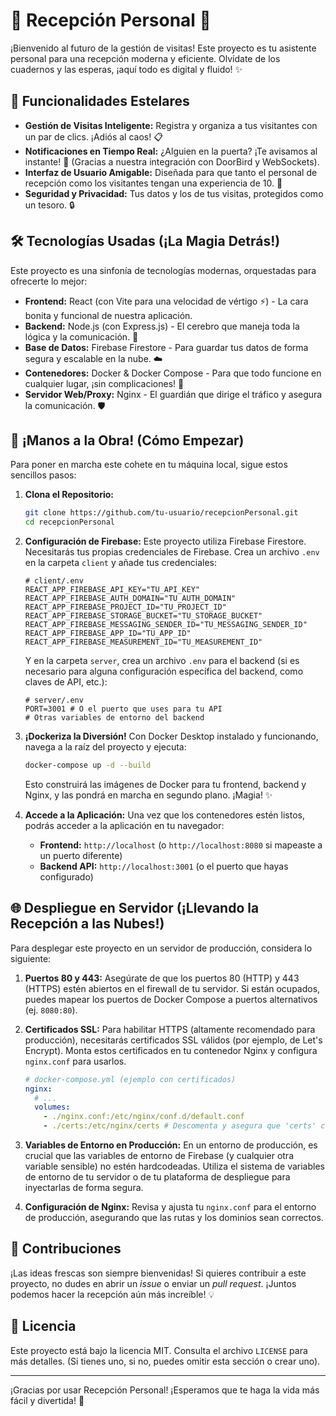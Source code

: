 # 🚪 Recepción Personal 🚀

¡Bienvenido al futuro de la gestión de visitas! Este proyecto es tu asistente personal para una recepción moderna y eficiente. Olvídate de los cuadernos y las esperas, ¡aquí todo es digital y fluido! ✨

## 🌟 Funcionalidades Estelares

-   **Gestión de Visitas Inteligente:** Registra y organiza a tus visitantes con un par de clics. ¡Adiós al caos! 📋
-   **Notificaciones en Tiempo Real:** ¿Alguien en la puerta? ¡Te avisamos al instante! 🔔 (Gracias a nuestra integración con DoorBird y WebSockets).
-   **Interfaz de Usuario Amigable:** Diseñada para que tanto el personal de recepción como los visitantes tengan una experiencia de 10. 💖
-   **Seguridad y Privacidad:** Tus datos y los de tus visitas, protegidos como un tesoro. 🔒

## 🛠️ Tecnologías Usadas (¡La Magia Detrás!)

Este proyecto es una sinfonía de tecnologías modernas, orquestadas para ofrecerte lo mejor:

-   **Frontend:** React (con Vite para una velocidad de vértigo ⚡) - La cara bonita y funcional de nuestra aplicación.
-   **Backend:** Node.js (con Express.js) - El cerebro que maneja toda la lógica y la comunicación. 🧠
-   **Base de Datos:** Firebase Firestore - Para guardar tus datos de forma segura y escalable en la nube. ☁️
-   **Contenedores:** Docker & Docker Compose - Para que todo funcione en cualquier lugar, ¡sin complicaciones! 🐳
-   **Servidor Web/Proxy:** Nginx - El guardián que dirige el tráfico y asegura la comunicación. 🛡️

## 🚀 ¡Manos a la Obra! (Cómo Empezar)

Para poner en marcha este cohete en tu máquina local, sigue estos sencillos pasos:

1.  **Clona el Repositorio:**
    ```bash
    git clone https://github.com/tu-usuario/recepcionPersonal.git
    cd recepcionPersonal
    ```

2.  **Configuración de Firebase:**
    Este proyecto utiliza Firebase Firestore. Necesitarás tus propias credenciales de Firebase. Crea un archivo `.env` en la carpeta `client` y añade tus credenciales:
    ```
    # client/.env
    REACT_APP_FIREBASE_API_KEY="TU_API_KEY"
    REACT_APP_FIREBASE_AUTH_DOMAIN="TU_AUTH_DOMAIN"
    REACT_APP_FIREBASE_PROJECT_ID="TU_PROJECT_ID"
    REACT_APP_FIREBASE_STORAGE_BUCKET="TU_STORAGE_BUCKET"
    REACT_APP_FIREBASE_MESSAGING_SENDER_ID="TU_MESSAGING_SENDER_ID"
    REACT_APP_FIREBASE_APP_ID="TU_APP_ID"
    REACT_APP_FIREBASE_MEASUREMENT_ID="TU_MEASUREMENT_ID"
    ```
    Y en la carpeta `server`, crea un archivo `.env` para el backend (si es necesario para alguna configuración específica del backend, como claves de API, etc.):
    ```
    # server/.env
    PORT=3001 # O el puerto que uses para tu API
    # Otras variables de entorno del backend
    ```

3.  **¡Dockeriza la Diversión!**
    Con Docker Desktop instalado y funcionando, navega a la raíz del proyecto y ejecuta:
    ```bash
    docker-compose up -d --build
    ```
    Esto construirá las imágenes de Docker para tu frontend, backend y Nginx, y las pondrá en marcha en segundo plano. ¡Magia! ✨

4.  **Accede a la Aplicación:**
    Una vez que los contenedores estén listos, podrás acceder a la aplicación en tu navegador:
    -   **Frontend:** `http://localhost` (o `http://localhost:8080` si mapeaste a un puerto diferente)
    -   **Backend API:** `http://localhost:3001` (o el puerto que hayas configurado)

## 🌐 Despliegue en Servidor (¡Llevando la Recepción a las Nubes!)

Para desplegar este proyecto en un servidor de producción, considera lo siguiente:

1.  **Puertos 80 y 443:** Asegúrate de que los puertos 80 (HTTP) y 443 (HTTPS) estén abiertos en el firewall de tu servidor. Si están ocupados, puedes mapear los puertos de Docker Compose a puertos alternativos (ej. `8080:80`).

2.  **Certificados SSL:** Para habilitar HTTPS (altamente recomendado para producción), necesitarás certificados SSL válidos (por ejemplo, de Let's Encrypt). Monta estos certificados en tu contenedor Nginx y configura `nginx.conf` para usarlos.

    ```yaml
    # docker-compose.yml (ejemplo con certificados)
    nginx:
      # ...
      volumes:
        - ./nginx.conf:/etc/nginx/conf.d/default.conf
        - ./certs:/etc/nginx/certs # Descomenta y asegura que 'certs' contenga tus certificados
    ```

3.  **Variables de Entorno en Producción:** En un entorno de producción, es crucial que las variables de entorno de Firebase (y cualquier otra variable sensible) no estén hardcodeadas. Utiliza el sistema de variables de entorno de tu servidor o de tu plataforma de despliegue para inyectarlas de forma segura.

4.  **Configuración de Nginx:** Revisa y ajusta tu `nginx.conf` para el entorno de producción, asegurando que las rutas y los dominios sean correctos.

## 🤝 Contribuciones

¡Las ideas frescas son siempre bienvenidas! Si quieres contribuir a este proyecto, no dudes en abrir un *issue* o enviar un *pull request*. ¡Juntos podemos hacer la recepción aún más increíble! 💡

## 📝 Licencia

Este proyecto está bajo la licencia MIT. Consulta el archivo `LICENSE` para más detalles. (Si tienes uno, si no, puedes omitir esta sección o crear uno).

---

¡Gracias por usar Recepción Personal! ¡Esperamos que te haga la vida más fácil y divertida! 🎉
